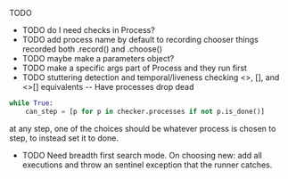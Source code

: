 TODO

* TODO do I need checks in Process?
* TODO add process name by default to recording chooser things recorded
  both .record() and .choose()
* TODO maybe make a parameters object?
* TODO make a specific args part of Process and they run first
* TODO stuttering detection and temporal/liveness checking
  <>, [], and <>[] equivalents
  -- Have processes drop dead

```python
while True:
    can_step = [p for p in checker.processes if not p.is_done()]
```
at any step, one of the choices should be whatever process is chosen to step,
to instead set it to done.


* TODO Need breadth first search mode. On choosing new: add all executions and throw an sentinel exception that the runner catches.